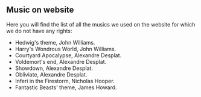 ## Music on website
Here you will find the list of all the musics we used on the website for which we do not have any rights: 

- Hedwig's theme, John Williams.
- Harry's Wondrous World, John Williams.
- Courtyard Apocalypse, Alexandre Desplat.
- Voldemort's end, Alexandre Desplat.
- Showdown, Alexandre Desplat.
- Obliviate, Alexandre Desplat.
- Inferi in the Firestorm, Nicholas Hooper.
- Fantastic Beasts' theme, James Howard.